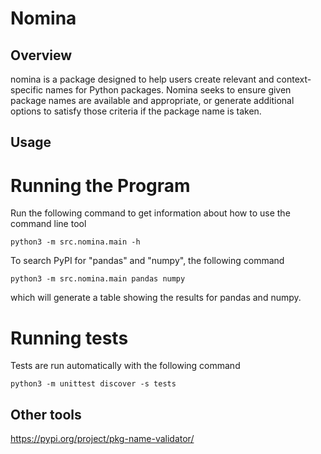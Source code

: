 # Nomina

## Overview

nomina is a package designed to help users create relevant and context-specific names for Python packages. Nomina seeks to ensure given package names are available and appropriate, or generate additional options to satisfy those criteria if the package name is taken.


## Usage

# Running the Program

Run the following command to get information about how to use the command line tool

```python3
python3 -m src.nomina.main -h
```

To search PyPI for "pandas" and "numpy", the following command

```python3
python3 -m src.nomina.main pandas numpy
```

which will generate a table showing the results for pandas and numpy.

# Running tests

Tests are run automatically with the following command 

```python3
python3 -m unittest discover -s tests
```


## Other tools

https://pypi.org/project/pkg-name-validator/
